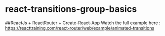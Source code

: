 # react-transitions-group-basics
##ReactJs + ReactRouter + Create-React-App
Watch the full example here : https://reacttraining.com/react-router/web/example/animated-transitions


